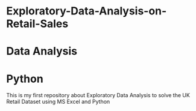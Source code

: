 # Exploratory-Data-Analysis-on-Retail-Sales
# Data Analysis
# Python
This is my first repository about Exploratory Data Analysis to solve the UK Retail Dataset using MS Excel and Python
